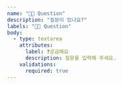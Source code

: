```yaml
---
name: "🙋🏻 Question"
description: "질문이 있나요?"
labels: "🙋🏻 Question"
body:
  - type: textarea
    attributes:
      label: ❓궁금해요
      description: 질문을 입력해 주세요.
    validations:
      required: true
---
```



